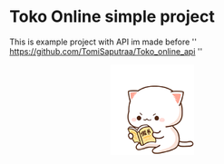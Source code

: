 # Toko Online simple project

This is example project with API im made before 
'' https://github.com/TomiSaputraa/Toko_online_api ''

<p align="center"><img src="https://raw.githubusercontent.com/TomiSaputraa/TomiSaputraa/main/peach-cat-mochi-peach-cat.gif" style="max-width: 100%; height: 160px; display: block; margin-left: auto; margin-right: auto; display: flex; justify-content: center;" data-target="animated-image.originalImage">
